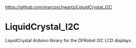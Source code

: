 https://github.com/marcoschwartz/LiquidCrystal_I2C

# LiquidCrystal_I2C
LiquidCrystal Arduino library for the DFRobot I2C LCD displays
